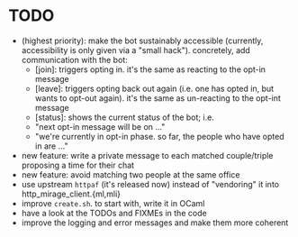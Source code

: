 # TODO

- (highest priority): make the bot sustainably accessible (currently, accessibility is only given via a "small hack").
    concretely, add communication with the bot:
    - [join]: triggers opting in. it's the same as reacting to the opt-in message
    - [leave]: triggers opting back out again (i.e. one has opted in, but wants to opt-out again). it's the same as un-reacting to the opt-int message
    - [status]: shows the current status of the bot; i.e.
    - "next opt-in message will be on ..."
    - "we're currently in opt-in phase. so far, the people who have opted in are ..."
- new feature: write a private message to each matched couple/triple proposing a time for their chat
- new feature: avoid matching two people at the same office
- use upstream `httpaf` (it's released now) instead of "vendoring" it into http_mirage_client.{ml,mli}
- improve `create.sh`. to start with, write it in OCaml
- have a look at the TODOs and FIXMEs in the code
- improve the logging and error messages and make them more coherent
